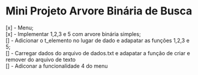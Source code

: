 # Mini Projeto Arvore Binária de Busca

[x] - Menu;
<br>
[x] - Implementar 1,2,3 e 5 com arvore binária simples;
<br>
[] - Adicionar o t_elemento no lugar de dado e adapatar as funções 1,2,3 e 5;
<br>
[] - Carregar dados do arquivo de dados.txt e adapatar a função de criar e remover do arquivo de texto
<br>
[] - Adiconar a funcionalidade 4 do menu
<br>
